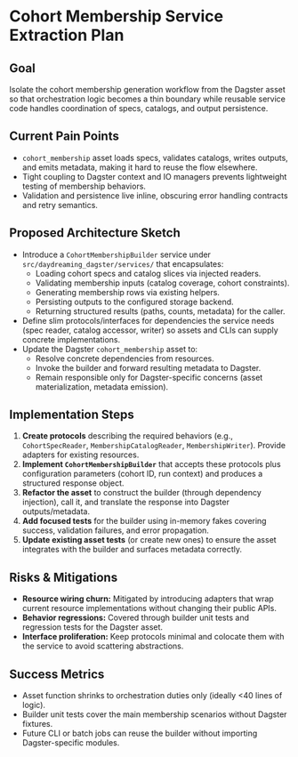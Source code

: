 # Cohort Membership Service Extraction Plan

## Goal
Isolate the cohort membership generation workflow from the Dagster asset so that orchestration logic becomes a thin boundary while reusable service code handles coordination of specs, catalogs, and output persistence.

## Current Pain Points
- `cohort_membership` asset loads specs, validates catalogs, writes outputs, and emits metadata, making it hard to reuse the flow elsewhere.
- Tight coupling to Dagster context and IO managers prevents lightweight testing of membership behaviors.
- Validation and persistence live inline, obscuring error handling contracts and retry semantics.

## Proposed Architecture Sketch
- Introduce a `CohortMembershipBuilder` service under `src/daydreaming_dagster/services/` that encapsulates:
  - Loading cohort specs and catalog slices via injected readers.
  - Validating membership inputs (catalog coverage, cohort constraints).
  - Generating membership rows via existing helpers.
  - Persisting outputs to the configured storage backend.
  - Returning structured results (paths, counts, metadata) for the caller.
- Define slim protocols/interfaces for dependencies the service needs (spec reader, catalog accessor, writer) so assets and CLIs can supply concrete implementations.
- Update the Dagster `cohort_membership` asset to:
  - Resolve concrete dependencies from resources.
  - Invoke the builder and forward resulting metadata to Dagster.
  - Remain responsible only for Dagster-specific concerns (asset materialization, metadata emission).

## Implementation Steps
1. **Create protocols** describing the required behaviors (e.g., `CohortSpecReader`, `MembershipCatalogReader`, `MembershipWriter`). Provide adapters for existing resources.
2. **Implement `CohortMembershipBuilder`** that accepts these protocols plus configuration parameters (cohort ID, run context) and produces a structured response object.
3. **Refactor the asset** to construct the builder (through dependency injection), call it, and translate the response into Dagster outputs/metadata.
4. **Add focused tests** for the builder using in-memory fakes covering success, validation failures, and error propagation.
5. **Update existing asset tests** (or create new ones) to ensure the asset integrates with the builder and surfaces metadata correctly.

## Risks & Mitigations
- **Resource wiring churn:** Mitigated by introducing adapters that wrap current resource implementations without changing their public APIs.
- **Behavior regressions:** Covered through builder unit tests and regression tests for the Dagster asset.
- **Interface proliferation:** Keep protocols minimal and colocate them with the service to avoid scattering abstractions.

## Success Metrics
- Asset function shrinks to orchestration duties only (ideally <40 lines of logic).
- Builder unit tests cover the main membership scenarios without Dagster fixtures.
- Future CLI or batch jobs can reuse the builder without importing Dagster-specific modules.
